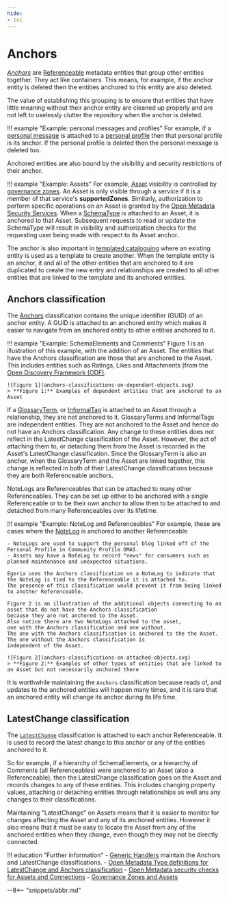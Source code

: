 ```yaml
---
hide:
- toc
---
```


<!-- SPDX-License-Identifier: CC-BY-4.0 -->
<!-- Copyright Contributors to the ODPi Egeria project. -->

# Anchors

*[Anchors](/concepts/anchor)* are [Referenceable](/concepts/referenceable) metadata entities that group other entities together.  They act like containers.  This means, for example, if the anchor entity is deleted then the entities anchored to this entity are also deleted.  

The value of establishing this grouping is to ensure that entities that have little meaning without their anchor entity are cleaned up properly and are not left to uselessly clutter the repository when the anchor is deleted. 

!!! example "Example: personal messages and profiles"
    For example, if a [personal message](/concepts/personal-message) is attached to a [personal profile](/concepts/personal-profile) then that personal profile is its anchor.  If the personal profile is deleted then the personal message is deleted too.

Anchored entities are also bound by the visibility and security restrictions of their anchor. 

!!! example "Example: Assets"
    For example, [Asset](/concepts/asset) visibility is controlled by [governance zones](/features/governance-zoning/overview). An Asset is only visible through a service if it is a member of that service's **supportedZones**.  Similarly,   authorization to perform specific operations on an Asset is granted by the [Open Metadata Security Services](/features/metadata-security).  When a [SchemaType](/types/5/0501-Schema-Elements/#schematype) is attached to an Asset, it is anchored to that Asset. Subsequent requests to read or update the SchemaType will result in visibility and authorization checks for the requesting user being made with respect to its Asset anchor.
    
The anchor is also important in [templated cataloguing](/features/templated-cataloguing/overview) where an existing entity is used as a template to create another.  When the template entity is an anchor, it and all of the other entities that are anchored to it are duplicated to create the new entry and relationships are created to all other entities that are linked to the template and its anchored entities.

## Anchors classification

The [Anchors](/types/0/0010-Basic-Model/#Anchors) classification contains the unique identifier (GUID) of an anchor entity.  A GUID is attached to an anchored entity which makes it easier to navigate from an anchored entity to other entities anchored to it.


!!! example "Example: SchemaElements and Comments"
    Figure 1 is an illustration of this example, with the addition of an Asset. The entities that have the Anchors classification are those that are anchored to the Asset.  This includes entities such as Ratings, Likes and Attachments (from the [Open Discovery Framework (ODF)](/frameworks/odf/overview).

    ![Figure 1](anchors-classifications-on-dependant-objects.svg)
    > **Figure 1:** Examples of dependent entities that are anchored to an Asset

If a [GlossaryTerm](/principles/common-data-definitions/anatomy-of-a-glossary), or [InformalTag](/concepts/informal-tag) is attached to an Asset through a relationship, they are not anchored to it. GlossaryTerms and InformalTags are independent entities. They are not anchored to the Asset and hence do not have an Anchors classification. Any change to these entities does not reflect in the LatestChange classification of the Asset. However, the act of attaching them to, or detaching them from the Asset is recorded in the Asset's LatestChange classification. Since the GlossaryTerm is also an anchor, when the GlossaryTerm and the Asset are linked together, this change is reflected in both of their LatestChange classifications because they are both Referenceable anchors.

NoteLogs are Referenceables that can be attached to many other Referenceables. They can be set up either to be anchored with a single Referenceable or to be their own anchor to allow then to be attached to and detached from many Referenceables over its lifetime.

!!! example "Example: NoteLog and Referenceables"
    For example, these are cases where the [NoteLog](/concepts/note-log) is anchored to another Referenceable

    - NoteLogs are used to support the personal blog linked off of the Personal Profile in Community Profile OMAS.
    - Assets may have a NoteLog to record "news" for consumers such as planned maintenance and unexpected situations.

    Egeria uses the Anchors classification on a NoteLog to indicate that the NoteLog is tied to the Referenceable it is attached to. 
    The presence of this classification would prevent it from being linked to another Referenceable.

    Figure 2 is an illustration of the additional objects connecting to an asset that do not have the Anchors classification
    because they are not anchored to the Asset.
    Also notice there are two NoteLogs attached to the asset,
    one with the Anchors classification and one without.
    The one with the Anchors classification is anchored to the the Asset. The one without the Anchors classification is
    independent of the Asset.
    
    ![Figure 2](anchors-classifications-on-attached-objects.svg)
    > **Figure 2:** Examples of other types of entities that are linked to an Asset but not necessarily anchored there
    
It is worthwhile maintaining the `Anchors` classification because reads of, and updates to the anchored entities will happen many times, and it is rare that an anchored entity will change its anchor during its life time.
    
## LatestChange classification

The [`LatestChange`](/types/0/0011-Managing-Referenceables/#LatestChange) classification is attached to each anchor Referenceable. It is used to record the latest change to this anchor or any of the entities anchored to it.

So for example, if a hierarchy of SchemaElements, or a hierarchy of Comments (all Referenceables) were anchored to an Asset (also a Referenceable), then the LatestChange classification goes on the Asset and records changes to any of these entities. This includes changing property values, attaching or detaching entities through relationships as well ans any changes to their classifications.

Maintaining "LatestChange" on Assets means that it is easier to monitor for changes affecting the Asset and any of its anchored entities. However it also means that it must be easy to locate the Asset from any of the anchored entities when they change, even though they may not be directly connected.
    
!!! education "Further information"
    - [Generic Handlers](/services/generic-handlers) maintain the Anchors and LatestChange classifications.
    - [Open Metadata Type definitions for LatestChange and Anchors classification](/types/0/0011-Managing-Referenceables)
    - [Open Metadata security checks for Assets and Connections](/features/metadata-security/overview)
    - [Governance Zones and Assets](/features/governance-zoning/overview)
    


--8<-- "snippets/abbr.md"
